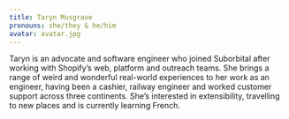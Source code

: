 ```yaml
---
title: Taryn Musgrave
pronouns: she/they & he/him
avatar: avatar.jpg
---
```


Taryn is an advocate and software engineer who joined Suborbital after working with Shopify’s web, platform and outreach teams. She brings a range of weird and wonderful real-world experiences to her work as an engineer, having been a cashier, railway engineer and worked customer support across three continents. She’s interested in extensibility, travelling to new places and is currently learning French.

